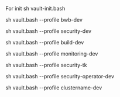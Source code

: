 For init
sh vault-init.bash 

sh vault.bash --profile bwb-dev

sh vault.bash --profile security-dev

sh vault.bash --profile build-dev

sh vault.bash --profile monitoring-dev

sh vault.bash --profile security-tk

sh vault.bash --profile security-operator-dev

sh vault.bash --profile clustername-dev